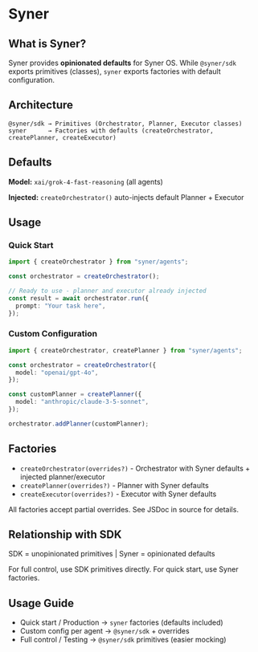 # Syner

## What is Syner?

Syner provides **opinionated defaults** for Syner OS. While `@syner/sdk` exports primitives (classes), `syner` exports factories with default configuration.

## Architecture

```
@syner/sdk → Primitives (Orchestrator, Planner, Executor classes)
syner      → Factories with defaults (createOrchestrator, createPlanner, createExecutor)
```

## Defaults

**Model:** `xai/grok-4-fast-reasoning` (all agents)

**Injected:** `createOrchestrator()` auto-injects default Planner + Executor

## Usage

### Quick Start

```typescript
import { createOrchestrator } from "syner/agents";

const orchestrator = createOrchestrator();

// Ready to use - planner and executor already injected
const result = await orchestrator.run({
  prompt: "Your task here",
});
```

### Custom Configuration

```typescript
import { createOrchestrator, createPlanner } from "syner/agents";

const orchestrator = createOrchestrator({
  model: "openai/gpt-4o",
});

const customPlanner = createPlanner({
  model: "anthropic/claude-3-5-sonnet",
});

orchestrator.addPlanner(customPlanner);
```

## Factories

- `createOrchestrator(overrides?)` - Orchestrator with Syner defaults + injected planner/executor
- `createPlanner(overrides?)` - Planner with Syner defaults
- `createExecutor(overrides?)` - Executor with Syner defaults

All factories accept partial overrides. See JSDoc in source for details.

## Relationship with SDK

SDK = unopinionated primitives | Syner = opinionated defaults

For full control, use SDK primitives directly. For quick start, use Syner factories.

## Usage Guide

- Quick start / Production → `syner` factories (defaults included)
- Custom config per agent → `@syner/sdk` + overrides
- Full control / Testing → `@syner/sdk` primitives (easier mocking)
